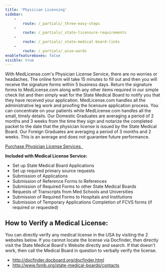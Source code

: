 ```yaml
---
title: 'Physician Licensing'
sidebar:
    -
        route: /_partials/_three-easy-steps
    -
        route: /_partials/_state-licensure-requirements
    -
        route: /_partials/_state-medical-board-links
    -
        route: /_partials/_wise-words
enablefeatureboxes: false
visible: true
---
```


<p>With MedLicense.com's Physician License Service, there are no worries or headaches. The online form will take 15 minutes to fill out and then you will receive the signature forms within 5 business days. Return the signature forms to MedLicense.com along with any other items required in our simple check list and then simply wait for the State Medical Board to notify you that they have received your application. MedLicense.com handles all the administrative leg work and proofing the licensure application process. You can concentrate on your patients while MedLicense.com handles all the small, timely details. Our Domestic Graduates are averaging a period of 2 months and 3 weeks from the time they sign and notarize the completed packet to the date that the physician license is issued by the State Medical Board. Our Foreign Graduates are averaging a period of 3 months and 2 weeks. This is an average and does not guarantee future performance.</p>
<p><a class="btn btn-secondary" href="../../../pricing">Purchase Physician License Services <em class="fa fa-sm fa-play" aria-hidden="true">&nbsp;</em></a>&nbsp;</p>
<p><strong>Included with Medical License Service:</strong></p>
<ul>
<li>Set up State Medical Board Applications</li>
<li>Set up required primary source requests</li>
<li>Submission of Applications</li>
<li>Submission of Reference Forms to References</li>
<li>Submission of Required Forms to other State Medical Boards</li>
<li>Requests of Transcripts from Med Schools and Universities</li>
<li>Submission of Required Forms to Hospitals and Institutions</li>
<li>Submission of Temporary Applications Completion of FCVS forms (if required or requested)</li>
</ul>
<h2 id="mcetoc_1cebteva00">How to Verify a Medical License:</h2>
<p>You can directly verify any medical license in the USA by visiting the 2 websites below. If you cannot locate the license via Docfinder, then directly visit the State Medical Board's Website directly and search. If that doesn't work, then call the Medical Board in question to verbally verify the license.</p>
<ul>
<li><a href="http://docfinder.docboard.org/docfinder.html">http://docfinder.docboard.org/docfinder.html</a></li>
<li><a href="http://www.fsmb.org/contact-a-state-medical-board">http://www.fsmb.org/state-medical-boards/contacts</a></li>
</ul>